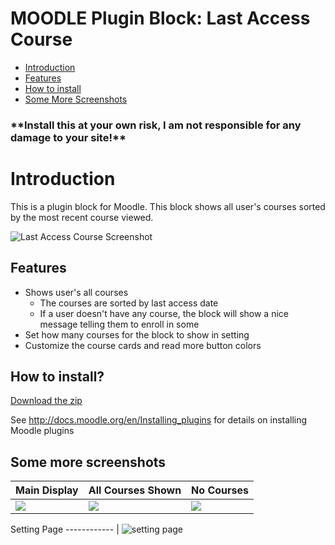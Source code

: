 

# MOODLE Plugin Block: Last Access Course

- [Introduction](#introduction)
- [Features](#features)
- [How to install](#how-to-install)
- [Some More Screenshots](#some-more-screenshots)

### **\**Install this at your own risk, I am not responsible for any damage to your site!**\**

# Introduction
This is a plugin block for Moodle. This block shows all user's courses sorted by the most recent course viewed.
 
![Last Access Course Screenshot](https://i.ibb.co/syjB5QH/Screen-Shot-2021-06-19-at-10-47-56-AM.png)

## Features

 - Shows user's all courses
	 - The courses are sorted by last access date 
	 - If a user doesn't have any course, the block will show a nice message telling them to enroll in some
- Set how many courses for the block to  show in setting
 - Customize the course cards and read more button colors

## How to install?

[Download the zip](https://github.com/CaptKraken/moodle-block-last-access-course/raw/master/last_access_course.zip)

See http://docs.moodle.org/en/Installing_plugins for details on installing Moodle plugins

## Some more screenshots

Main Display | All Courses Shown | No Courses
------------ | ------------- | ----------
<img src="https://i.ibb.co/LP4Qt4H/Screen-Shot-2021-06-19-at-11-20-27-AM.png"> | <img src="https://i.ibb.co/Cww7yf0/Screen-Shot-2021-06-19-at-11-21-56-AM.png"> | <img src="https://i.ibb.co/nCNMSmC/Screen-Shot-2021-06-19-at-1-32-29-PM.png">


Setting Page
------------ |
![setting page](https://i.ibb.co/kDzNRnP/Screen-Shot-2021-06-19-at-11-43-09-AM.png)
